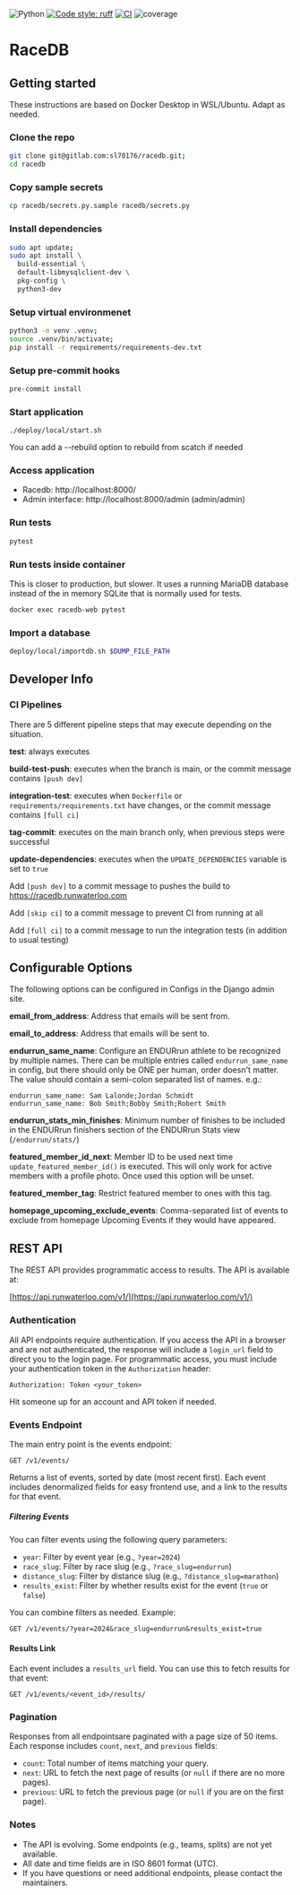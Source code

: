 ![Python](https://img.shields.io/badge/python-3.13+-blue?logo=python&logoColor=white)
[![Code style: ruff](https://img.shields.io/badge/code%20style-ruff-blueviolet)](https://docs.astral.sh/ruff/)
[![CI](https://gitlab.com/sl70176/racedb/badges/main/pipeline.svg)](https://gitlab.com/sl70176/racedb/-/pipelines)
![coverage](https://gitlab.com/sl70176/racedb/badges/main/coverage.svg)
# RaceDB

## Getting started

These instructions are based on Docker Desktop in WSL/Ubuntu. Adapt as needed.

### Clone the repo
   ```bash
   git clone git@gitlab.com:sl70176/racedb.git;
   cd racedb
   ```

### Copy sample secrets
```bash
cp racedb/secrets.py.sample racedb/secrets.py
```

### Install dependencies
```bash
sudo apt update;
sudo apt install \
  build-essential \
  default-libmysqlclient-dev \
  pkg-config \
  python3-dev
```

###  Setup virtual environmenet
```bash
python3 -m venv .venv;
source .venv/bin/activate;
pip install -r requirements/requirements-dev.txt
```

### Setup pre-commit hooks
```bash
pre-commit install
```

### Start application
```
./deploy/local/start.sh
```
You can add a --rebuild option to rebuild from scatch if needed

### Access application

- Racedb: http://localhost:8000/
- Admin interface: http://localhost:8000/admin (admin/admin)


### Run tests
```bash
pytest
```

### Run tests inside container
This is closer to production, but slower. It uses a running MariaDB database instead of the
in memory SQLite that is normally used for tests.
```bash
docker exec racedb-web pytest
```
### Import a database
```bash
deploy/local/importdb.sh $DUMP_FILE_PATH
```

## Developer Info

### CI Pipelines

There are 5 different pipeline steps that may execute depending on the situation.

**test**: always executes

**build-test-push**: executes when the branch is main, or the commit message contains `[push dev]`

**integration-test**: executes when `Dockerfile` or `requirements/requirements.txt` have changes, or the commit message contains `[full ci]`

**tag-commit**: executes on the main branch only, when previous steps were successful

**update-dependencies**: executes when the `UPDATE_DEPENDENCIES` variable is set to `true`

Add `[push dev]` to a commit message to pushes the build to https://racedb.runwaterloo.com

Add `[skip ci]` to a commit message to prevent CI from running at all

Add `[full ci]` to a commit message to run the integration tests (in addition to usual testing)

## Configurable Options
The following options can be configured in Configs in the Django admin site.

**email_from_address**: Address that emails will be sent from.

**email_to_address**: Address that emails will be sent to.

**endurrun_same_name**: Configure an ENDURrun athlete to be recognized by multiple names. There can be multiple entries called `endurrun_same_name` in config, but there should only be ONE per human, order doesn't matter. The value should contain a semi-colon separated list of names. e.g.:

```
endurrun_same_name: Sam Lalonde;Jordan Schmidt
endurrun_same_name: Bob Smith;Bobby Smith;Robert Smith
```

**endurrun_stats_min_finishes**: Minimum number of finishes to be included in the ENDURrun finishers section of the ENDURrun Stats view (`/endurrun/stats/`)

**featured_member_id_next**: Member ID to be used next time `update_featured_member_id()` is executed. This will only work for active members with a profile photo. Once used this option will be unset.

**featured_member_tag**: Restrict featured member to ones with this tag.

**homepage_upcoming_exclude_events**: Comma-separated list of events to exclude from homepage Upcoming Events if they would have appeared.

## REST API

The REST API provides programmatic access to results. The API is available at:

[https://api.runwaterloo.com/v1/](https://api.runwaterloo.com/v1/)

### Authentication

All API endpoints require authentication. If you access the API in a browser and are not authenticated, the response will include a `login_url` field to direct you to the login page. For programmatic access, you must include your authentication token in the `Authorization` header:

```
Authorization: Token <your_token>
```

Hit someone up for an account and API token if needed.

### Events Endpoint

The main entry point is the events endpoint:

    GET /v1/events/

Returns a list of events, sorted by date (most recent first). Each event includes denormalized fields for easy frontend use, and a link to the results for that event.

##### Filtering Events

You can filter events using the following query parameters:

- `year`: Filter by event year (e.g., `?year=2024`)
- `race_slug`: Filter by race slug (e.g., `?race_slug=endurrun`)
- `distance_slug`: Filter by distance slug (e.g., `?distance_slug=marathon`)
- `results_exist`: Filter by whether results exist for the event (`true` or `false`)

You can combine filters as needed. Example:

```
GET /v1/events/?year=2024&race_slug=endurrun&results_exist=true
```

#### Results Link

Each event includes a `results_url` field. You can use this to fetch results for that event:

```
GET /v1/events/<event_id>/results/
```
### Pagination

Responses from all endpointsare paginated with a page size of 50 items. Each response includes `count`, `next`, and `previous` fields:

- `count`: Total number of items matching your query.
- `next`: URL to fetch the next page of results (or `null` if there are no more pages).
- `previous`: URL to fetch the previous page (or `null` if you are on the first page).


### Notes

- The API is evolving. Some endpoints (e.g., teams, splits) are not yet available.
- All date and time fields are in ISO 8601 format (UTC).
- If you have questions or need additional endpoints, please contact the maintainers.
